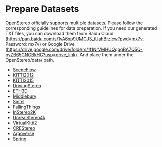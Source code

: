 # Prepare Datasets

OpenStereo officially supports multiple datasets.
Please follow the corresponding guidelines for data preparation. If you need our generated TXT files, you can download them from Baidu Cloud (https://pan.baidu.com/s/1vA6xp9UMGJ3_tUahBrzIcw?pwd=mx7v, Password: mx7v) or Google Drive (https://drive.google.com/drive/folders/1f1NrVMHUQqgqBA7Q5Q-pyZB65GNGBkHG?usp=drive_link). And place them under the OpenStereo/data/ path.

- [SceneFlow](../data/SceneFlow/README.md)
- [KITTI2012](../data/KITTI12/README.md)
- [KITTI2015](../data/KITTI15/README.md)
- [DrivingStereo](../data/DrivingStereo/README.md)
- [ETH3D](../data/ETH3D/README.md)
- [Middlebury](../data/Middlebury/README.md)
- [Sintel](../data/Sintel/README.md)
- [FallingThings](../data/FallingThings/README.md)
- [InStereo2K](../data/InStereo2K/README.md)
- [UnrealStereo4k](../data/UnrealStereo4k/README.md)
- [VirtualKitti2](../data/VirtualKitti2/README.md)
- [CREStereo](../data/CREStereo/README.md)
- [Argoverse](../data/Argoverse/README.md)
- [Spring](../data/Spring/README.md)
